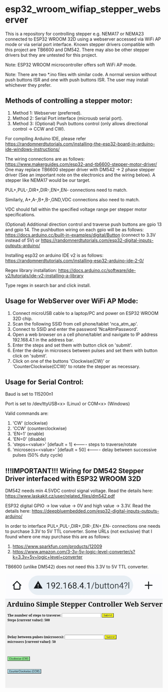 # esp32_wroom_wifiap_stepper_webserver
This is a repository for controlling stepper e.g. NEMA17 or NEMA23 connected to ESP32 WROOM 32D using a webserver accessed via WiFi AP mode or via serial port interface. Known stepper drivers compatible with this project are TB6600 and DM542. There may also be other stepper drivers but they are untested for this project.

Note: ESP32 WROOM microcontroller offers soft WiFi AP mode.

Note: There are two *.ino files with similar code. A normal version without push buttons ISR and one with push buttons ISR. The user may install whichever they prefer.

## Methods of controlling a stepper motor:

1. Method 1: Webserver (preferred).
2. Method 2: Serial Port interface (microusb serial port).
3. Method 3: (Optional) Push buttons control (only allows directional control ->  CCW and CW).

For compiling Arduino IDE, please refer https://randomnerdtutorials.com/installing-the-esp32-board-in-arduino-ide-windows-instructions/

The wiring connections are as follows: https://www.makerguides.com/esp32-and-tb6600-stepper-motor-driver/ 
One may replace TB6600 stepper driver with DM542 -> 2 phase stepper driver (See an important note on the electronics and the wiring below). A stepper like NEMA17 would be our target.

PUL+,PUL-,DIR+,DIR-,EN+,EN- connections need to match.

Similarly, A+,A-,B+,B-,GND,VDC connections also need to match.

VDC should fall within the specified voltage range per stepper motor specifications. 

(Optional) Additional direction control and traverse push buttons are gpio 13 and gpio 14. The pushbutton wiring on each gpio will be as follows: https://docs.arduino.cc/built-in-examples/digital/Button (connect to 3.3V instead of 5V) or https://randomnerdtutorials.com/esp32-digital-inputs-outputs-arduino/

Installing esp32 on arduino IDE v2 is as follows:
https://randomnerdtutorials.com/installing-esp32-arduino-ide-2-0/

Regex library installation: https://docs.arduino.cc/software/ide-v2/tutorials/ide-v2-installing-a-library

Type regex in search bar and click install.

## Usage for WebServer over WiFi AP Mode:

1. Connect microUSB cable to a laptop/PC and power on ESP32 WROOM 32D chip.
2. Scan the following SSID from cell phone/tablet 'nca_atm_ap'.
3. Connect to SSID and enter the password 'NcaAtmPassword'.
4. Open a web browser on a cell phone/tablet and navigate to IP address 192.168.4.1 in the address bar.
5. Enter the steps and set them with button click on 'submit'.
6. Enter the delay in microsecs between pulses and set them with button click on 'submit'.
7. Click on one of the buttons 'Clockwise(CW)' or 'CounterClockwise(CCW)' to rotate the stepper as necessary.


## Usage for Serial Control:

Baud is set to 115200n1

Port is set to /dev/ttyUSB\<x\> (Linux) or COM\<x\> (Windows)
  
 Valid commands are:
1. 'CW' (clockwise)
2. 'CCW' (counterclockwise)
3. 'EN=1' (enable)
4. 'EN=0' (disable)
5. 'steps=\<value\>' [default = 1] <---- steps to traverse/rotate
6. 'microsecs=\<value\>' [default = 50] <---- delay between successive pulses (50% duty cycle)

## !!!IMPORTANT!!! Wiring for DM542 Stepper Driver interfaced with ESP32 WROOM 32D

DM542 needs min 4.5VDC control signal voltage. Read the details here: https://www.laskakit.cz/user/related_files/dm542.pdf

ESP32 digital GPIO -> low value -> 0V and high value -> 3.3V. Read the details here: https://deepbluembedded.com/esp32-digital-inputs-outputs-arduino/

In order to interface PUL+,PUL-,DIR+,DIR-,EN+,EN- connections one needs to purchase 3.3V to 5V TTL converter. Some URLs (not exclusive) that I found where one may purchase this are as follows:

1. https://www.sparkfun.com/products/12009
2. https://www.amazon.com/3-3v-5v-logic-level-converter/s?k=3.3v+5v+logic+level+converter

TB6600 (unlike DM542) does not need this 3.3V to 5V TTL converter.
  
![alt text](https://github.com/enthusiasticgeek/esp32_wroom_wifiap_stepper_webserver/blob/main/Screenshot_20230503_082242.jpg "ESP32 ARDUINO WEBSERVER WIFI AP")

